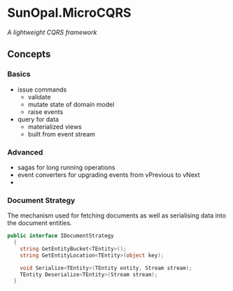# SunOpal.MicroCQRS

_A lightweight CQRS framework_

## Concepts

### Basics
- issue commands
  - validate 
  - mutate state of domain model
  - raise events
- query for data
  - materialized views
  - built from event stream
### Advanced
 - sagas for long running operations
 - event converters for upgrading events from vPrevious to vNext
 - 

### Document Strategy

The mechanism used for fetching documents as well as serialising data into the document entities.

```c#
public interface IDocumentStrategy
  {
    string GetEntityBucket<TEntity>();
    string GetEntityLocation<TEntity>(object key);

    void Serialize<TEntity>(TEntity entity, Stream stream);
    TEntity Deserialize<TEntity>(Stream stream);
  }
```
 



